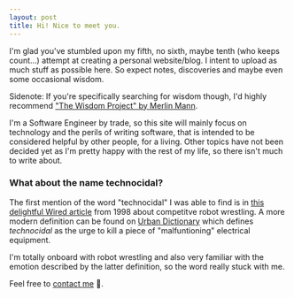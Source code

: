 ```yaml
---
layout: post
title: Hi! Nice to meet you.
---
```

I'm glad you've stumbled upon my fifth, no sixth, maybe tenth (who keeps count…) attempt at creating a personal website/blog.
I intent to upload as much stuff as possible here. So expect notes, discoveries and maybe even some occasional wisdom.

Sidenote: If you're specifically searching for wisdom though, I'd highly recommend ["The Wisdom Project" by Merlin Mann](https://github.com/merlinmann/wisdom).

I'm a Software Engineer by trade, so this site will mainly focus on technology and the perils of writing software, that is intended to be considered helpful by other people, for a living. Other topics have not been decided yet as I'm pretty happy with the rest of my life, so there isn't much to write about.

### What about the name **technocidal**?

The first mention of the word "technocidal" I was able to find is in [this delightful Wired article](https://www.wired.com/1998/08/die/) from 1998 about competitve robot wrestling. A more modern definition can be found on [Urban Dictionary](https://www.urbandictionary.com/define.php?term=technocidal) 
which defines *technocidal* as the urge to kill a piece of "malfuntioning" electrical equipment.

I'm totally onboard with robot wrestling and also very familiar with the emotion described by the latter definition, so the word really stuck with me.

Feel free to [contact me](mailto:surge-beagle.0x@icloud.com) 📧.